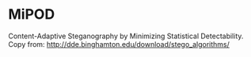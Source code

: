 # MiPOD
Content-Adaptive Steganography by Minimizing Statistical Detectability. Copy from: http://dde.binghamton.edu/download/stego_algorithms/

